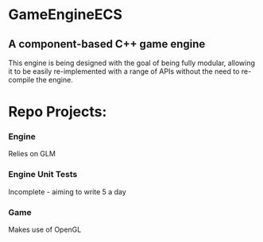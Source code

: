 # GameEngineECS
## A component-based C++ game engine

This engine is being designed with the goal of being fully modular, allowing it to be easily re-implemented with a range of APIs without the need to re-compile the engine.

# Repo Projects:
### Engine
Relies on GLM

### Engine Unit Tests
Incomplete - aiming to write 5 a day

### Game
Makes use of OpenGL
